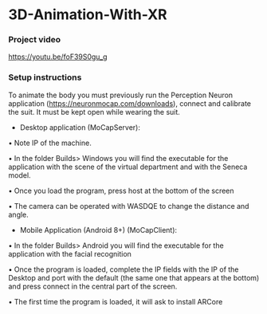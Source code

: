 # 3D-Animation-With-XR

### Project video

https://youtu.be/foF39S0gu_g


### Setup instructions

To animate the body you must previously run the Perception Neuron application (https://neuronmocap.com/downloads), connect and calibrate the suit. It must be kept open while wearing the suit.


- Desktop application (MoCapServer):


• Note IP of the machine.

• In the folder Builds> Windows you will find the executable for the application with the
scene of the virtual department and with the Seneca model.

• Once you load the program, press host at the bottom of the screen

• The camera can be operated with WASDQE to change the distance and angle.



- Mobile Application (Android 8+) (MoCapClient):

• In the folder Builds> Android you will find the executable for the application with the
facial recognition

• Once the program is loaded, complete the IP fields with the IP of the Desktop and port
with the default (the same one that appears at the bottom) and press connect
in the central part of the screen.

• The first time the program is loaded, it will ask to install ARCore
